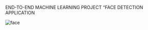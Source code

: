 
END-TO-END MACHINE LEARNING PROJECT
“FACE DETECTION APPLICATION

![face](https://user-images.githubusercontent.com/45952122/207321623-4b65c638-d5f8-484d-ba15-7cf8585a20d8.gif)
